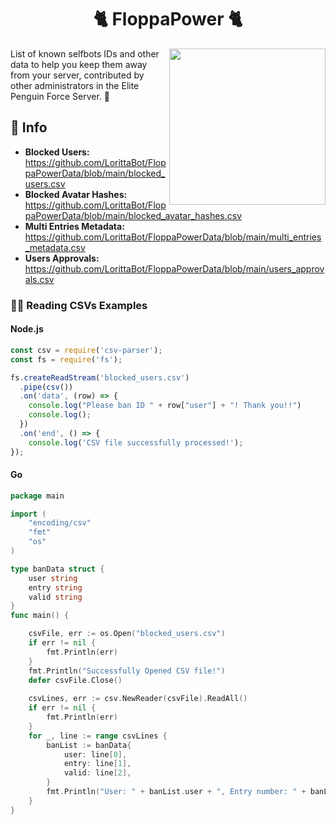 <h1 align="center">🐈 FloppaPower 🐈</h1>
<img height="250" src="https://cdn.discordapp.com/avatars/852292714380263425/1ac1b7eb51f22caab92172c5a052f4fa.png?size=2048" align="right">

List of known selfbots IDs and other data to help you keep them away from your server, contributed by other administrators in the Elite Penguin Force Server. 🐧

## 📅 Info

* **Blocked Users:** https://github.com/LorittaBot/FloppaPowerData/blob/main/blocked_users.csv
* **Blocked Avatar Hashes:** https://github.com/LorittaBot/FloppaPowerData/blob/main/blocked_avatar_hashes.csv
* **Multi Entries Metadata:** https://github.com/LorittaBot/FloppaPowerData/blob/main/multi_entries_metadata.csv
* **Users Approvals:** https://github.com/LorittaBot/FloppaPowerData/blob/main/users_approvals.csv

### 👨‍💻 Reading CSVs Examples

#### Node.js

```js
const csv = require('csv-parser');
const fs = require('fs');

fs.createReadStream('blocked_users.csv')
  .pipe(csv())
  .on('data', (row) => {
    console.log("Please ban ID " + row["user"] + "! Thank you!!")
    console.log();
  })
  .on('end', () => {
    console.log('CSV file successfully processed!');
});
```

#### Go
```go
package main

import (
    "encoding/csv"
    "fmt"
    "os"
)

type banData struct {
    user string
    entry string
    valid string
}
func main() {

    csvFile, err := os.Open("blocked_users.csv")
	if err != nil {
		fmt.Println(err)
	}
	fmt.Println("Successfully Opened CSV file!")
	defer csvFile.Close()
    
    csvLines, err := csv.NewReader(csvFile).ReadAll()
    if err != nil {
        fmt.Println(err)
    }    
    for _, line := range csvLines {
        banList := banData{
            user: line[0],
            entry: line[1],
			valid: line[2],
        }
        fmt.Println("User: " + banList.user + ", Entry number: " + banList.entry + ", Valid: " + banList.valid)
    }
}
```
